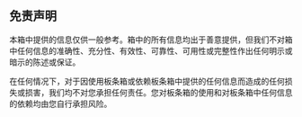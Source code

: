 ## 免责声明

本箱中提供的信息仅供一般参考。箱中的所有信息均出于善意提供，但我们不对箱中任何信息的准确性、充分性、有效性、可靠性、可用性或完整性作出任何明示或暗示的陈述或保证。

在任何情况下，对于因使用板条箱或依赖板条箱中提供的任何信息而造成的任何损失或损害，我们均不对您承担任何责任。您对板条箱的使用和对板条箱中任何信息的依赖均由您自行承担风险。